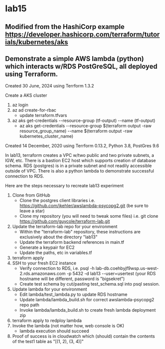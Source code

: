 # lab15
## Modified from the HashiCorp example https://developer.hashicorp.com/terraform/tutorials/kubernetes/aks

## Demonstrate a simple AWS lambda (python) which interacts w/RDS PostGreSQL, all deployed using Terraform.

Created 30 June, 2024 using Terrform 1.3.2

Create a AKS cluster

1. az login
2. az ad create-for-rbac
    * update terraform.tfvars
3. az aks get-credentials --resource-group (tf-output) --name (tf-output)
    * az aks get-credentials --resource-group $(terraform output -raw resource_group_name) --name $(terraform output -raw kubernetes_cluster_name)

Created 14 December, 2020 using Terrform 0.13.2, Python 3.8, PostGres 9.6

In lab13, terraform creates a VPC w/two public and two private subnets, a IGW, etc.  There is a bastion EC2 host which supports creation of database schema.  RDS (postgres) is in a private subnet and not readily accessible outside of VPC.  There is also a python lambda to demonstrate successful connection to RDS. 

Here are the steps necessary to recreate lab13 experiment

1. Clone from GitHub
    * Clone the postgres client libraries i.e. https://github.com/jkehler/awslambda-psycopg2.git (be sure to leave a star)
    * Clone my repository (you will need to tweak some files) i.e. git clone https://github.com/guycole/terraform-lab.git 
2. Update the terraform-lab repo for your environment
    * Within the "terraform-lab" repository, these instructions are exclusively about the directory "lab13"
    * Update the terraform backend references in main.tf 
    * Generate a keypair for EC2
    * Update the paths, etc in variables.tf
3. terraform apply
4. SSH to your fresh EC2 instance 
    * Verify connection to RDS, i.e. psql -h lab-db.coehbyjf9wsp.us-west-2.rds.amazonaws.com -p 5432 -d lab13 --user=usertest (your RDS hostname will be different, password is "bigsekret")
    * Create test schema by cut/pasting test_schema.sql into psql session.
5. Update lambda for your environment
    * Edit lambda/test_lambda.py to update RDS hostname
    * Update lambda/lambda_build.sh for correct awslambda-psycopg2 repo path
    * Invoke lambda/lambda_build.sh to create fresh lambda deployment zip
6. terraform apply to redploy lambda
7. Invoke the lambda (not matter how, web console is OK)
    * lambda execution should succeed
8. Proof of success is in cloudwatch which (should) contain the contents of the test1 table as "[(1, 2), (3, 4)]"
